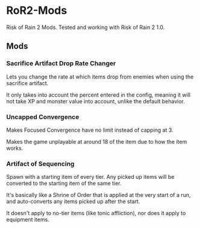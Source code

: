 # RoR2-Mods
Risk of Rain 2 Mods. Tested and working with Risk of Rain 2 1.0.

## Mods

### Sacrifice Artifact Drop Rate Changer
Lets you change the rate at which items drop from enemies when using the sacrifice artifact.

It only takes into account the percent entered in the config, meaning it will not take XP and monster value into account, unlike the default behavior.

### Uncapped Convergence
Makes Focused Convergence have no limit instead of capping at 3.

Makes the game unplayable at around 18 of the item due to how the item works.

### Artifact of Sequencing
Spawn with a starting item of every tier. Any picked up items will be converted to the starting item of the same tier.

It's basically like a Shrine of Order that is applied at the very start of a run, and auto-converts any items picked up after the start.

It doesn't apply to no-tier items (like tonic affliction), nor does it apply to equipment items.
